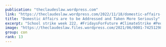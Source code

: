 ```yaml
---
publication: "theclaudeslaw.wordpress.com"
link: "https://theclaudeslaw.wordpress.com/2022/11/18/domestic-affairs-are-to-be-addressed-and-taken-more-seriously/"
title: "Domestic Affairs are to be Addressed and Taken More Seriously"
excerpt: "School strike week 222. #FridaysForFuture #ClimateStrike #PeopleNotProfit Our World Leaders. Have a duty to take. Domestic Affairs more seriously. {UK Crisis}#ClimateJustice #ClimateInequality #COP…"
image: "https://theclaudeslaw.files.wordpress.com/2021/06/0001-742512986_20210503_144120_0000.png?w=200"
group: con
rank: 13
---
```

